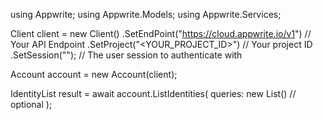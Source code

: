 using Appwrite;
using Appwrite.Models;
using Appwrite.Services;

Client client = new Client()
    .SetEndPoint("https://cloud.appwrite.io/v1") // Your API Endpoint
    .SetProject("&lt;YOUR_PROJECT_ID&gt;") // Your project ID
    .SetSession(""); // The user session to authenticate with

Account account = new Account(client);

IdentityList result = await account.ListIdentities(
    queries: new List<string>() // optional
);